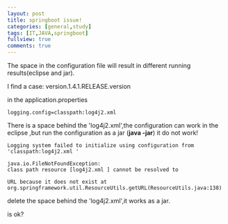 ```yaml
---
layout: post
title: springboot issue!
categories: [general,study]
tags: [IT,JAVA,springboot]
fullview: true
comments: true
---
```

The space in the configuration file will result in different running results(eclipse and jar).

I find a case:
version.1.4.1.RELEASE.version

in the application.properties
``` 
logging.config=classpath:log4j2.xml 
```
There is a space behind the 'log4j2.xml',the configuration can work in the eclipse ,but run the configuration as a jar (**java -jar**) it do not work!
```
Logging system failed to initialize using configuration from 'classpath:log4j2.xml '
```
```
java.io.FileNotFoundException: 
class path resource [log4j2.xml ] cannot be resolved to 
```
```
URL because it does not exist at org.springframework.util.ResourceUtils.getURL(ResourceUtils.java:138)
```
  
  

delete the space behind the 'log4j2.xml',it works as a jar.

is ok?

